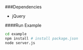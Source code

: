 ###Dependencies

* jQuery

####Run Example

```bash
cd example
npm install # install package.json
node server.js
```
